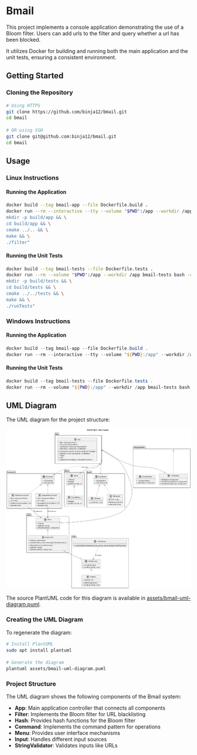 # Bmail

This project implements a console application demonstrating the use of a Bloom filter.
Users can add urls to the filter and query whether a url has been blocked.

It utilizes Docker for building and running both the main application and the unit tests, ensuring a consistent environment.

## Getting Started

### Cloning the Repository

```bash
# Using HTTPS
git clone https://github.com/binja12/bmail.git
cd bmail

# OR using SSH
git clone git@github.com:binja12/bmail.git
cd bmail
```
## Usage

### Linux Instructions

#### Running the Application

```bash
docker build --tag bmail-app --file Dockerfile.build .
docker run --rm --interactive --tty --volume "$PWD":/app --workdir /app bmail-app bash -c "
mkdir -p build/app && \
cd build/app && \
cmake ../.. && \
make && \
./filter"
```

#### Running the Unit Tests

```bash
docker build --tag bmail-tests --file Dockerfile.tests .
docker run --rm --volume "$PWD":/app --workdir /app bmail-tests bash -c "
mkdir -p build/tests && \
cd build/tests && \
cmake ../../tests && \
make && \
./runTests"
```

### Windows Instructions

#### Running the Application

```powershell
docker build --tag bmail-app --file Dockerfile.build .
docker run --rm --interactive --tty --volume "${PWD}:/app" --workdir /app bmail-app bash -c "mkdir -p build/app && cd build/app && cmake ../.. && make && ./filter"
```

#### Running the Unit Tests

```powershell
docker build --tag bmail-tests --file Dockerfile.tests .
docker run --rm --volume "${PWD}:/app" --workdir /app bmail-tests bash -c "mkdir -p build/tests && cd build/tests && cmake ../../tests && make && ./runTests"
```

## UML Diagram

The UML diagram for the project structure:

![Bmail UML Diagram](assets/bmail.png)

The source PlantUML code for this diagram is available in [assets/bmail-uml-diagram.puml](assets/bmail-uml-diagram.puml).

### Creating the UML Diagram

To regenerate the diagram:

```bash
# Install PlantUML
sudo apt install plantuml

# Generate the diagram
plantuml assets/bmail-uml-diagram.puml
```

### Project Structure

The UML diagram shows the following components of the Bmail system:

- **App**: Main application controller that connects all components
- **Filter**: Implements the Bloom filter for URL blacklisting
- **Hash**: Provides hash functions for the Bloom filter
- **Command**: Implements the command pattern for operations
- **Menu**: Provides user interface mechanisms
- **Input**: Handles different input sources
- **StringValidator**: Validates inputs like URLs